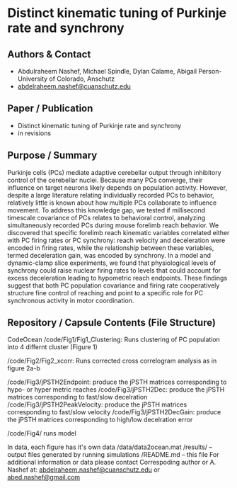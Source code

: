 # Distinct kinematic tuning of Purkinje rate and synchrony  

## Authors & Contact
- Abdulraheem Nashef, Michael Spindle, Dylan Calame, Abigail Person- University of Colorado, Anschutz
- abdelraheem.nashef@cuanschutz.edu

## Paper / Publication
- Distinct kinematic tuning of Purkinje rate and synchrony  
- in revisions

## Purpose / Summary
Purkinje cells (PCs) mediate adaptive cerebellar output through inhibitory control of the cerebellar nuclei. Because many PCs converge, their influence on target neurons likely depends on population activity. However, despite a large literature relating individually recorded PCs to behavior, relatively little is known about how multiple PCs collaborate to influence movement. To address this knowledge gap, we tested if millisecond timescale covariance of PCs relates to behavioral control, analyzing simultaneously recorded PCs during mouse forelimb reach behavior. We discovered that specific forelimb reach kinematic variables correlated either with PC firing rates or PC synchrony: reach velocity and deceleration were encoded in firing rates, while the relationship between these variables, termed deceleration gain, was encoded by synchrony. In a model and dynamic-clamp slice experiments, we found that physiological levels of synchrony could raise nuclear firing rates to levels that could account for excess deceleration leading to hypometric reach endpoints. These findings suggest that both PC population covariance and firing rate cooperatively structure fine control of reaching and point to a specific role for PC synchronous activity in motor coordination.

## Repository / Capsule Contents (File Structure)
CodeOcean
/code/Fig1/Fig1_Clustering: Runs clustering of PC population into 4 differnt cluster (Figure 1)

/code/Fig2/Fig2_xcorr: Runs corrected cross correlogram analysis as in figure 2a-b

/code/Fig3/jPSTH2Endpoint: produce the jPSTH matrices corresponding to hypo- or hyper metric reaches
/code/Fig3/jPSTH2Dec: produce the jPSTH matrices corresponding to fast/slow decelration
/code/Fig3/jPSTH2PeakVelocity: produce the jPSTH matrices corresponding to fast/slow velocity
/code/Fig3/jPSTH2DecGain: produce the jPSTH matrices corresponding to high/low decelration error

/code/Fig4/ runs model

In data, each figure has it's own data
/data/data2ocean.mat
/results/ – output files generated by running simulations
/README.md – this file
For additional information or data please contact Correspoding author or A. Nashef at: abdelraheem.nashef@cuanschutz.edu or abed.nashef@gmail.com
